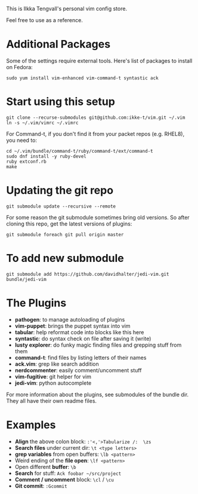 This is Ilkka Tengvall's personal vim config store.

Feel free to use as a reference.

Additional Packages
===================

Some of the settings require external tools. Here's list of packages to install on Fedora:

`sudo yum install vim-enhanced vim-command-t syntastic ack`


Start using this setup
======================

```
git clone --recurse-submodules git@github.com:ikke-t/vim.git ~/.vim
ln -s ~/.vim/vimrc ~/.vimrc
```

For Command-t, if you don't find it from your packet repos (e.g. RHEL8),
you need to:

```
cd ~/.vim/bundle/command-t/ruby/command-t/ext/command-t
sudo dnf install -y ruby-devel
ruby extconf.rb
make
```

Updating the git repo
=====================

```
git submodule update --recursive --remote
```

For some reason the git submodule sometimes bring old versions. So
after cloning this repo, get the latest versions of plugins:

```
git submodule foreach git pull origin master
```

To add new submodule
====================

```
git submodule add https://github.com/davidhalter/jedi-vim.git bundle/jedi-vim
```


The Plugins
===========

- **pathogen**:        to manage autoloading of plugins
- **vim-puppet**:      brings the puppet syntax into vim
- **tabular**:         help reformat code into blocks like this here
- **syntastic**:       do syntax check on file after saving it (write)
- **lusty explorer**:  do funky magic finding files and grepping stuff from them
- **command-t**:       find files by listing letters of their names
- **ack.vim**:         grep like search addition
- **nerdcommenter**:   easily comment/uncomment stuff
- **vim-fugitive**:    git helper for vim
- **jedi-vim**:        python autocomplete

For more information about the plugins, see submodules of the bundle dir.
They all have their own readme files.


Examples
========

- **Align** the above colon block:       `:'<,'>Tabularize /:  \zs`
- **Search files** under current dir:    `\t <type letters>`
- **grep variables** from open buffers:  `\lb <pattern>`
- Weird ending of the **file open**:     `\lf <pattern>`
- Open different **buffer**:             `\b`
- **Search** for stuff:                  `Ack foobar ~/src/project`
- **Comment / uncomment** block:         `\cl` / `\cu`
- **Git commit**:                        `:Gcommit`

